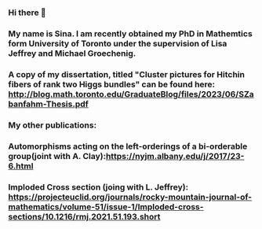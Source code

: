 ### Hi there 👋
### My name is Sina. I am recently obtained my PhD in Mathemtics form University of Toronto under the supervision of Lisa Jeffrey and Michael Groechenig.
### A copy of my dissertation, titled "Cluster pictures for Hitchin fibers of rank two Higgs bundles" can be found here: http://blog.math.toronto.edu/GraduateBlog/files/2023/06/SZabanfahm-Thesis.pdf
### My other publications:
### Automorphisms acting on the left-orderings of a bi-orderable group(joint with A. Clay):https://nyjm.albany.edu/j/2017/23-6.html
### Imploded Cross section (joing with L. Jeffrey): https://projecteuclid.org/journals/rocky-mountain-journal-of-mathematics/volume-51/issue-1/Imploded-cross-sections/10.1216/rmj.2021.51.193.short

